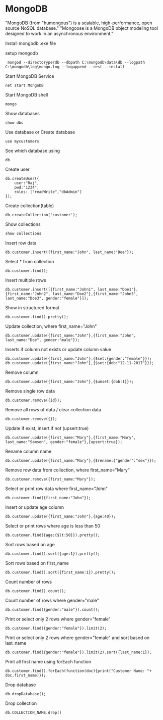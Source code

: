 # MongoDB

"MongoDB (from "humongous") is a scalable, high-performance, open source NoSQL database."
"Mongoose is a MongoDB object modeling tool designed to work in an asynchronous environment."

Install mongodb .exe file

setup mongodb

     mongod --directoryperdb --dbpath C:\mongodb\data\db --logpath C:\mongodb\log\mongo.log --logappend --rest --install

Start MongoDB Service

    net start MongoDB

Start MongoDB shell

    mongo

Show databases

    show dbs

Use database or Create database

    use mycustomers

See which database using

    db

Create user

    db.createUser({
        user:"Raj",
        pwd:"1234",
        roles: ["readWrite","dbAdmin"]
    });

Create collection(table)

    db.createCollection('customer');

Show collections

    show collections

Insert row data

    db.customer.insert({first_name:"John", last_name:"Doe"});

Select * from collection

    db.customer.find();

Insert multiple rows

    db.customer.insert([{first_name:"John1", last_name:"Doe1"},{first_name:"John2", last_name:"Doe2"},{first_name:"John3", last_name:"Doe3", gender:"female"}]);

Show in structured format

    db.customer.find().pretty();

Update collection, where first_name="John"

    db.customer.update({first_name:"John"},{first_name:"John", last_name:"Doe", gender:"male"});

Inserts if column not exists or update column value

    db.customer.update({first_name:"John"},{$set:{gender:"female"}});
    db.customer.update({first_name:"John"},{$set:{dob:"12-11-2017"}});

Remove column

    db.customer.update({first_name:"John"},{$unset:{dob:1}});
    
Remove single row data

    db.customer.remove({id});
    
Remove all rows of data / clear collection data

    db.customer.remove({});

Update if exist, insert if not (upsert:true)

    db.customer.update({first_name:"Mary"},{first_name:"Mary", last_name:"Samson", gender:"female"},{upsert:true});

Rename column name

    db.customer.update({first_name:"Mary"},{$rename:{"gender":"sex"}});

Remove row data from collection, where first_name="Mary"

    db.customer.remove({first_name:"Mary"});

Select or print row data where first_name="John"

    db.customer.find({first_name:"John"});

Insert or update age column

    db.customer.update({first_name:"John"},{age:40});

Select or print rows where age is less than 50

    db.customer.find({age:{$lt:50}}).pretty();

Sort rows based on age

    db.customer.find().sort({age:1}).pretty();

Sort rows based on first_name

    db.customer.find().sort({first_name:1}).pretty();

Count number of rows

    db.customer.find().count();

Count number of rows where gender="male"

    db.customer.find({gender:"male"}).count();

Print or select only 2 rows where gender="female"

    db.customer.find({gender:"female"}).limit(2);

Print or select only 2 rows where gender="female" and sort based on last_name

    db.customer.find({gender:"female"}).limit(2).sort({last_name:1});

Print all first name using forEach function

    db.customer.find().forEach(function(doc){print("Customer Name: "+ doc.first_name)});

Drop database

    db.dropDatabase();

Drop collection

    db.COLLECTION_NAME.drop()
